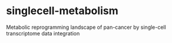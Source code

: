 # singlecell-metabolism
Metabolic reprogramming landscape of pan-cancer by single-cell transcriptome data integration
